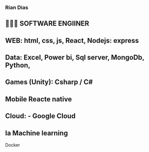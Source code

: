 ### Rian Dias

👨🏿‍💻 SOFTWARE ENGIINER
-
  WEB:
    html, css, js,
    React,
    Nodejs: express
 - 
   Data:
     Excel,
     Power bi,
     Sql server,
     MongoDb,
     Python,
-
   Games (Unity):
    Csharp / C#
-    
   Mobile
    Reacte native
-
   Cloud:
    - Google Cloud
-   
   Ia
    Machine learning
 -
   Docker


